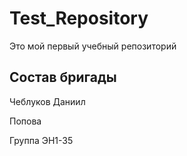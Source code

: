 # Test_Repository
Это мой первый учебный репозиторий

## Состав бригады 

Чеблуков Даниил

Попова

Группа ЭН1-35
